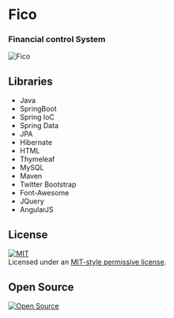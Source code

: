 # Fico
### Financial control System   
![Fico][4]

Libraries
---------
* Java
* SpringBoot
* Spring IoC
* Spring Data
* JPA
* Hibernate
* HTML
* Thymeleaf
* MySQL
* Maven
* Twitter Bootstrap
* Font-Awesome
* JQuery
* AngularJS

License
-------
[![MIT][0]][1]   
Licensed under an [MIT-style permissive license][0].   

Open Source
-----------
[![Open Source][2]][3]  

[0]: https://raw.githubusercontent.com/fabianogoes/Fico/master/src/main/resources/static/img/mit-license.png
[1]: https://raw.githubusercontent.com/fabianogoes/Fico/master/LICENSE
[2]: https://raw.githubusercontent.com/fabianogoes/Fico/master/src/main/resources/static/img/opensource-iniciative.png
[3]: https://en.wikipedia.org/wiki/Open_Source_Initiative
[4]: https://raw.githubusercontent.com/fabianogoes/Fico/master/src/main/resources/static/img/print-dashboard.png

